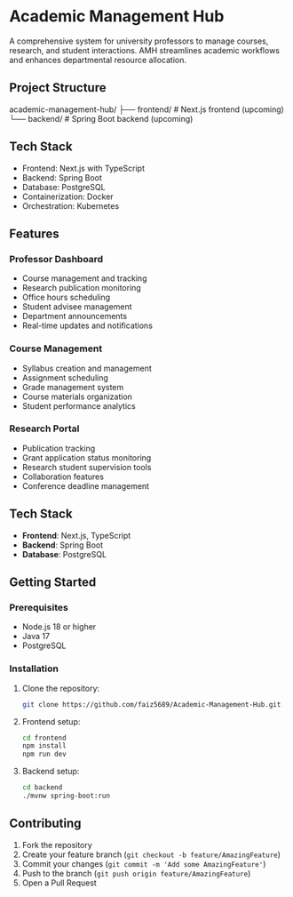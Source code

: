 # Academic Management Hub

A comprehensive system for university professors to manage courses, research, and student interactions. AMH streamlines academic workflows and enhances departmental resource allocation.

## Project Structure
academic-management-hub/
├── frontend/    # Next.js frontend (upcoming)
└── backend/     # Spring Boot backend (upcoming)

## Tech Stack

- Frontend: Next.js with TypeScript
- Backend: Spring Boot
- Database: PostgreSQL
- Containerization: Docker
- Orchestration: Kubernetes

## Features

### Professor Dashboard
- Course management and tracking
- Research publication monitoring
- Office hours scheduling
- Student advisee management
- Department announcements
- Real-time updates and notifications

### Course Management
- Syllabus creation and management
- Assignment scheduling
- Grade management system
- Course materials organization
- Student performance analytics

### Research Portal
- Publication tracking
- Grant application status monitoring
- Research student supervision tools
- Collaboration features
- Conference deadline management

## Tech Stack

- **Frontend**: Next.js, TypeScript
- **Backend**: Spring Boot
- **Database**: PostgreSQL

## Getting Started

### Prerequisites
- Node.js 18 or higher
- Java 17
- PostgreSQL

### Installation

1. Clone the repository:
   ```bash
   git clone https://github.com/faiz5689/Academic-Management-Hub.git
   ```

2. Frontend setup:
   ```bash
   cd frontend
   npm install
   npm run dev
   ```

3. Backend setup:
   ```bash
   cd backend
   ./mvnw spring-boot:run
   ```

## Contributing

1. Fork the repository
2. Create your feature branch (`git checkout -b feature/AmazingFeature`)
3. Commit your changes (`git commit -m 'Add some AmazingFeature'`)
4. Push to the branch (`git push origin feature/AmazingFeature`)
5. Open a Pull Request
